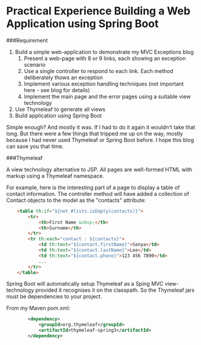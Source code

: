 # Practical Experience Building a Web Application using Spring Boot

###Requirement

  1. Build a simple web-application to demonstrate my MVC Exceptions blog
      1. Present a web-page with 8 or 9 links, each showing an exception scenario
      1. Use a single controller to respond to each link. Each method deliberately thows an exception
      1. Implement various exception handling techniques (not important here - see blog for details)
      1. Implement the main page and the error pages using a suitable view technology
  1. Use Thymeleaf to generate all views
  1. Build application using Spring Boot
 
Simple enough? And mostly it was.  If I had to do it again it wouldn't take that long.  But there were a
few things that tripped me up on the way, mostly because I had never used Thymeleaf or Spring Boot before.
I hope this blog can save you that time.

###Thymeleaf

A view technology alternative to JSP.  All pages are well-formed HTML with markup using a Thymeleaf namespace.

For example, here is the interesting part of a page to display a table of contact information.  The controller
method will have added a collection of Contact objects to the model as the "contacts" attribute:

```html
	<table th:if="${not #lists.isEmpty(contacts)}">
		<tr>
			<th>First Name &nbsp;</th>
			<th>Surname</th>
		</tr>
		<tr th:each="contact : ${contacts}">
			<td th:text="${contact.firstName}">Sonya</td>
			<td th:text="${contact.lastName}">Lee</td>
			<td th:text="${contact.phone}">123 456 7890</td>
			...
		</tr>
	</table>
```

Spring Boot will automatically setup Thymeleaf as a Sping MVC view-technology provided it recognises it on the
classpath.  So the Thymeleaf jars must be dependencies to your project.

From my Maven pom.xml:

```xml
		<dependency>
			<groupId>org.thymeleaf</groupId>
			<artifactId>thymeleaf-spring3</artifactId>
		</dependency>
```



